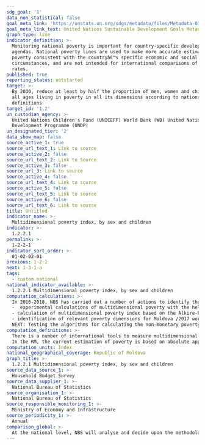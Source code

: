 ```yaml
---
sdg_goal: '1'
data_non_statistical: false
goal_meta_link: 'https://unstats.un.org/sdgs/metadata/files/Metadata-01-02-01.pdf '
goal_meta_link_text: United Nations Sustainable Development Goals Metadata (PDF 894 KB)
graph_type: line
indicator_definition: >-
  Monitoring national poverty is important for country-specific development
  agendas. National poverty lines are used to make more accurate estimates of
  poverty consistent with the countryâ€™s specific economic and social
  circumstances, and are not intended for international comparisons of poverty
  rates.
published: true
reporting_status: notstarted
target: >-
  By 2030, reduce at least by half the proportion of men, women and children of
  all ages living in poverty in all its dimensions according to national
  definitions
target_id: '1.2'
un_custodian_agency: >-
  United Nations Children's Fund (UNICEFF) World Bank (WB) United Nations
  Development Programme (UNDP)
un_designated_tier: '2'
data_show_map: false
source_active_1: true
source_url_text_1: Link to source
source_active_2: false
source_url_text_2: Link to Source
source_active_3: false
source_url_3: Link to source
source_active_4: false
source_url_text_4: Link to source
source_active_5: false
source_url_text_5: Link to source
source_active_6: false
source_url_text_6: Link to source
title: Untitled
indicator_name: >-
  Multidimensional poverty index, by sex and children
indicator: >-
  1.2.2.1
permalink: >-
  1-2-2-1
indicator_sort_order: >-
  01-02-02-01
previous: 1-2-1
next: 1-3-1-a
tags:
  - custom.national
national_indicator_available: >-
  1.2.2.1 Multidimensional poverty index, by sex and children
computation_calculations: >-
  In 2016-2018, NBS has carried out a number of actions to identify the main non-monetary deprivations in the country's context: <br> 
  -  experimental calculations of multidimensional poverty with the help of AROPE indicator, the poverty risk rate or that of social exclusion (with some changes in the calculation methodology of the 3 dimensions of AROPE)/2016<br> 
  - calculation of multidimensional poverty index based on the Alkire-Foster methodology developed by the professors from Oxford University/2016<br> 
  - identification of relevant poverty dimensions for Moldova /2017 workshop with data users/,/2018 household survey to validate the dimensions/<br> 
  NEXT: Testing the algorithms for calculating the non-monetary poverty indicators: MPI, AROPE, including of multi-dimensional poverty of children
computation_definitions: >-
  There is a number of international tools to measure multidimensional poverty, among which AROPE (Eurostat) and Alkire-Foster (Oxford Univer.) <br> 
  In the RM, the current estimation of poverty is based on absolute approach and consumption expenditures is the main indicator used to measure population wellbeing. But the monetary poverty should be completed with multidimensional poverty to describe as accurately as possible the poverty situation.
computation_units: Index
national_geographical_coverage: Republic of Moldova
graph_title: >-
  1.2.2.1 Multidimensional poverty index, by sex and children
source_data_source_1: >-
  Household Budget Survey
source_data_supplier_1: >-
  National Bureau of Statistics
source_organisation_1: >-
  National Bureau of Statistics
source_responsible_monitoring_1: >-
  Ministry of Economy and Infrastructure
source_periodicity_1: >-
  Annual
comparison_global: >-
  At the national level, NBS will analyse and decide upon the methodology for calculating the multidimensional poverty
---
```

